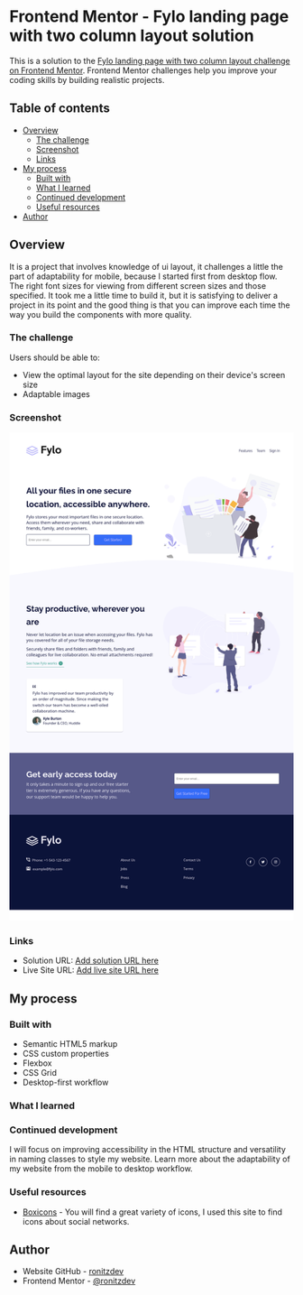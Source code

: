# Frontend Mentor - Fylo landing page with two column layout solution

This is a solution to the [Fylo landing page with two column layout challenge on Frontend Mentor](https://www.frontendmentor.io/challenges/fylo-landing-page-with-two-column-layout-5ca5ef041e82137ec91a50f5). Frontend Mentor challenges help you improve your coding skills by building realistic projects.

## Table of contents

- [Overview](#overview)
  - [The challenge](#the-challenge)
  - [Screenshot](#screenshot)
  - [Links](#links)
- [My process](#my-process)
  - [Built with](#built-with)
  - [What I learned](#what-i-learned)
  - [Continued development](#continued-development)
  - [Useful resources](#useful-resources)
- [Author](#author)

## Overview

It is a project that involves knowledge of ui layout, it challenges a little the part of adaptability for mobile, because I started first from desktop flow. The right font sizes for viewing from different screen sizes and those specified. It took me a little time to build it, but it is satisfying to deliver a project in its point and the good thing is that you can improve each time the way you build the components with more quality.

### The challenge

Users should be able to:

- View the optimal layout for the site depending on their device's screen size
- Adaptable images

### Screenshot

![Screenshoot](/images/screenshot.png)

### Links

- Solution URL: [Add solution URL here](https://github.com/ronitzdev/fylo-main)
- Live Site URL: [Add live site URL here](https://fylo-main-ronitzdev.netlify.app/)

## My process

### Built with

- Semantic HTML5 markup
- CSS custom properties
- Flexbox
- CSS Grid
- Desktop-first workflow

### What I learned

### Continued development

I will focus on improving accessibility in the HTML structure and versatility in naming classes to style my website. Learn more about the adaptability of my website from the mobile to desktop workflow.

### Useful resources

- [Boxicons](https://boxicons.com/) - You will find a great variety of icons, I used this site to find icons about social networks.

## Author

- Website GitHub - [ronitzdev](https://github.com/ronitzdev)
- Frontend Mentor - [@ronitzdev](https://www.frontendmentor.io/profile/RoniGerman)
